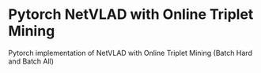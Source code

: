 # Pytorch NetVLAD with Online Triplet Mining
Pytorch implementation of NetVLAD with Online Triplet Mining (Batch Hard and Batch All)